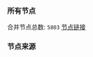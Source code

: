 ### 所有节点
合并节点总数: `5803`
[节点链接](https://github.com/rzhy1/33/raw/master/sub/sub_merge_base64.txt)

### 节点来源
